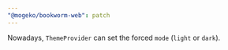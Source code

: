 ```yaml
---
"@mogeko/bookworm-web": patch
---
```


Nowadays, `ThemeProvider` can set the forced `mode` (`light` or `dark`).
